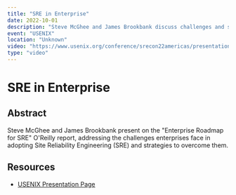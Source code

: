 ```yaml
---
title: "SRE in Enterprise"
date: 2022-10-01
description: "Steve McGhee and James Brookbank discuss challenges and strategies for SRE adoption in enterprises, based on the 'Enterprise Roadmap for SRE' O'Reilly report."
event: "USENIX"
location: "Unknown"
video: "https://www.usenix.org/conference/srecon22americas/presentation/mcghee"
type: "video"
---
```


# SRE in Enterprise

## Abstract

Steve McGhee and James Brookbank present on the "Enterprise Roadmap for SRE" O'Reilly report, addressing the challenges enterprises face in adopting Site Reliability Engineering (SRE) and strategies to overcome them.

## Resources

*   [USENIX Presentation Page](https://www.usenix.org/conference/srecon22americas/presentation/mcghee)